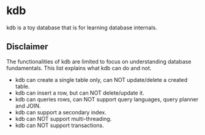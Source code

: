 # kdb

kdb is a toy database that is for learning database internals.

## Disclaimer

The functionalities of kdb are limited to focus on understanding database fundamentals. This list explains what kdb can do and not.

- kdb can create a single table only, can NOT update/delete a created table.
- kdb can insert a row, but can NOT delete/update it.
- kdb can queries rows, can NOT support query languages, query planner and JOIN.
- kdb can support a secondary index.
- kdb can NOT support multi-threading.
- kdb can NOT support transactions.
